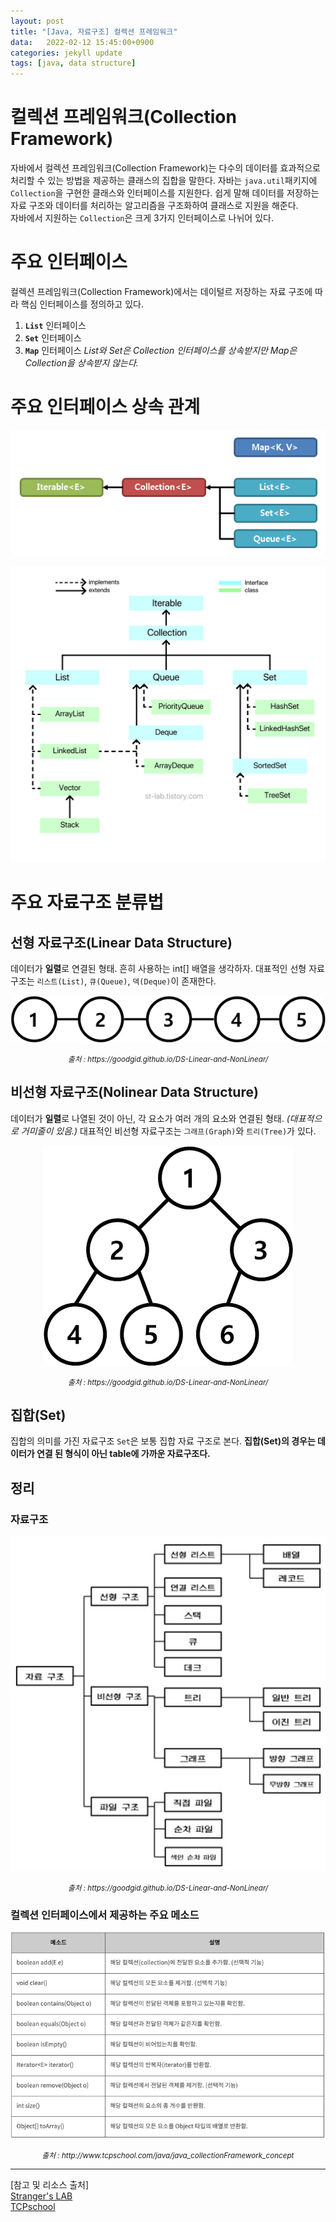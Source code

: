 ```yaml
---
layout: post
title: "[Java, 자료구조] 컬렉션 프레임워크"
data:   2022-02-12 15:45:00+0900
categories: jekyll update
tags: [java, data structure]
---
```

# 컬렉션 프레임워크(Collection Framework)
자바에서 컬렉션 프레임워크(Collection Framework)는 다수의 데이터를 효과적으로 처리할 수 있는 방법을 제공하는 클래스의 집합을 말한다. 자바는 `java.util`패키지에 `Collection`을 구현한 클래스와 인터페이스를 지원한다. 쉽게 말해 데이터를 저장하는 자료 구조와 데이터를 처리하는 알고리즘을 구조화하여 클래스로 지원을 해준다.  
자바에서 지원하는 `Collection`은 크게 3가지 인터페이스로 나뉘어 있다.

# 주요 인터페이스
컬렉션 프레임워크(Collection Framework)에서는 데이털르 저장하는 자료 구조에 따라 핵심 인터페이스를 정의하고 있다.  
1. **`List`** 인터페이스  
2. **`Set`** 인터페이스  
3. **`Map`** 인터페이스
*List와 Set은 Collection 인터페이스를 상속받지만 Map은 Collection을 상속받지 않는다.*

# 주요 인터페이스 상속 관계

<p align="center"><img src="/assets/img/blog/정보/컬렉션1.png"></p>  
<p align="center"><img src="/assets/img/blog/정보/컬렉션2.png"></p>

# 주요 자료구조 분류법
## 선형 자료구조(Linear Data Structure)
데이터가 **일렬**로 연결된 형태. 흔히 사용하는 int[] 배열을 생각하자. 대표적인 선형 자료구조는 `리스트(List)`, `큐(Queue)`, `덱(Deque)`이 존재한다.  
<p align="center"><img src="/assets/img/blog/정보/선형.png"></p>
<center>
<small><i>출처 : https://goodgid.github.io/DS-Linear-and-NonLinear/</i></small>
</center>

## 비선형 자료구조(Nolinear Data Structure)
데이터가 **일렬**로 나열된 것이 아닌, 각 요소가 여러 개의 요소와 연결된 형태. *(대표적으로 거미줄이 있음.)* 대표적인 비선형 자료구조는 `그래프(Graph)`와 `트리(Tree)`가 있다.  
<p align="center"><img src="/assets/img/blog/정보/비선형.png"></p>
<center>
<small><i>출처 : https://goodgid.github.io/DS-Linear-and-NonLinear/</i></small>
</center>

## 집합(Set)
집합의 의미를 가진 자료구조 `Set`은 보통 집합 자료 구조로 본다. **집합(Set)의 경우는 데이터가 연결 된 형식이 아닌 table에 가까운 자료구조다.**

## 정리
### 자료구조
<p align="center"><img src="/assets/img/blog/정보/컬렉션3.png"></p>
<center>
<small><i>출처 : https://goodgid.github.io/DS-Linear-and-NonLinear/</i></small>
</center>

### 컬렉션 인터페이스에서 제공하는 주요 메소드
<p align="center"><img src="/assets/img/blog/정보/컬렉션 정리.png"></p>
<center>
<small><i>출처 : http://www.tcpschool.com/java/java_collectionFramework_concept</i></small>
</center>
  
  
---
[참고 및 리소스 출처]  
[Stranger's LAB](https://st-lab.tistory.com/142)  
[TCPschool](http://www.tcpschool.com/java/java_collectionFramework_concept)  